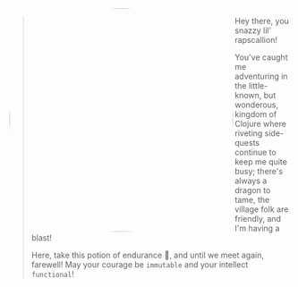 <img src="https://i.gyazo.com/2157f2fcb83b0b496878b8aa99fe5c46.png" alt="Me!" align="left" width="400px" style="border-radius:50%"/>

> Hey there, you snazzy lil' rapscallion! 
>
> You've caught me adventuring in the little-known, but wonderous, kingdom of Clojure where riveting side-quests continue to keep me quite busy; there's always a dragon to tame, the village folk are friendly, and I'm having a blast!
>
> Here, take this potion of endurance :baby_bottle:, and until we meet again, farewell! May your courage be `immutable` and your intellect `functional`!

